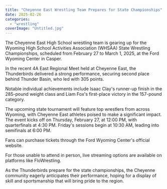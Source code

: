 ```yaml
---
title: "Cheyenne East Wrestling Team Prepares for State Championships"
date: 2025-02-26
categories: 
  - "wrestling"
coverImage: "Untitled.jpg"
---
```


The Cheyenne East High School wrestling team is gearing up for the Wyoming High School Activities Association (WHSAA) State Wrestling Championships, scheduled from February 27 to March 1, 2025, at the Ford Wyoming Center in Casper.

In the recent 4A East Regional Meet held at Cheyenne East, the Thunderbirds delivered a strong performance, securing second place behind Thunder Basin, who led with 305 points.

Notable individual achievements include Isaac Clay's runner-up finish in the 285-pound weight class and Liam Fox's first-place victory in the 157-pound category.

The upcoming state tournament will feature top wrestlers from across Wyoming, with Cheyenne East athletes poised to make a significant impact. The event kicks off on Thursday, February 27, at 12:00 PM, with quarterfinals at 4:30 PM. Friday's sessions begin at 10:30 AM, leading into semifinals at 6:00 PM.

Fans can purchase tickets through the Ford Wyoming Center's official website.

For those unable to attend in person, live streaming options are available on platforms like FloWrestling.

As the Thunderbirds prepare for the state championships, the Cheyenne community eagerly anticipates their performance, hoping for a display of skill and sportsmanship that will bring pride to the region.
